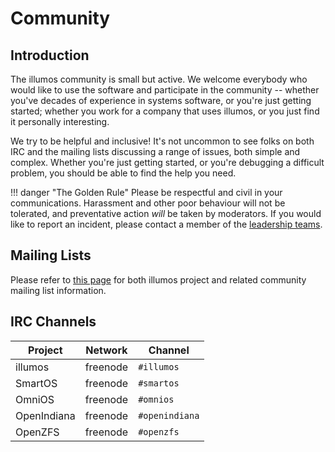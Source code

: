 # Community

## Introduction

The illumos community is small but active.  We welcome everybody who would like
to use the software and participate in the community -- whether you've decades
of experience in systems software, or you're just getting started; whether you
work for a company that uses illumos, or you just find it personally
interesting.

We try to be helpful and inclusive!  It's not uncommon to see folks on both IRC
and the mailing lists discussing a range of issues, both simple and complex.
Whether you're just getting started, or you're debugging a difficult problem,
you should be able to find the help you need.

!!! danger "The Golden Rule"
    Please be respectful and civil in your communications.  Harassment and
    other poor behaviour will not be tolerated, and preventative action _will_
    be taken by moderators.  If you would like to report an incident, please
    contact a member of the [leadership teams](../about/leadership.md).

## Mailing Lists

Please refer to [this page](lists.md) for both illumos project and related
community mailing list information.

## IRC Channels

| Project     | Network      | Channel        |
| -------     | ------------ | -------------- |
| illumos     | freenode     | `#illumos`     |
| SmartOS     | freenode     | `#smartos`     |
| OmniOS      | freenode     | `#omnios`      |
| OpenIndiana | freenode     | `#openindiana` |
| OpenZFS     | freenode     | `#openzfs`     |
